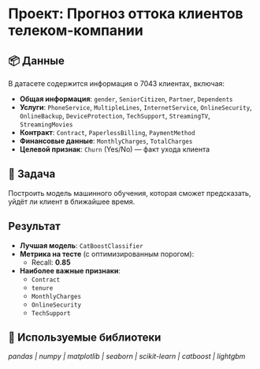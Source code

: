 # Проект: Прогноз оттока клиентов телеком-компании

## 📦 Данные


В датасете содержится информация о 7043 клиентах, включая:

- **Общая информация**: `gender`, `SeniorCitizen`, `Partner`, `Dependents`
- **Услуги**: `PhoneService`, `MultipleLines`, `InternetService`, `OnlineSecurity`, `OnlineBackup`, `DeviceProtection`, `TechSupport`, `StreamingTV`, `StreamingMovies`
- **Контракт**: `Contract`, `PaperlessBilling`, `PaymentMethod`
- **Финансовые данные**: `MonthlyCharges`, `TotalCharges`
- **Целевой признак**: `Churn` (Yes/No) — факт ухода клиента

## 🎯 Задача

Построить модель машинного обучения, которая сможет предсказать, уйдёт ли клиент в ближайшее время.

## Результат

- **Лучшая модель**: `CatBoostClassifier`
- **Метрика на тесте** (с оптимизированным порогом):
  - Recall: **0.85**
- **Наиболее важные признаки**:
  - `Contract`
  - `tenure`
  - `MonthlyCharges`
  - `OnlineSecurity`
  - `TechSupport`

## 🧰 Используемые библиотеки

*pandas | numpy | matplotlib | seaborn | scikit-learn | catboost | lightgbm*
